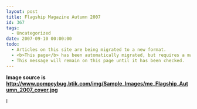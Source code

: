 ```yaml
---
layout: post
title: Flagship Magazine Autumn 2007
id: 367
tags:
  - Uncategorized
date: 2007-09-10 00:00:00
todo:
  - Articles on this site are being migrated to a new format.
  - <b>This page</b> has been automatically migrated, but requires a manual check-&amp;-tune to ensure the format and links all work as expected.
  - This message will remain on this page until it has been checked.
---
```


**Image source is http://www.pompeybug.btik.com/img/Sample_Images/me_Flagship_Autumn_2007_cover.jpg**

<p>I
